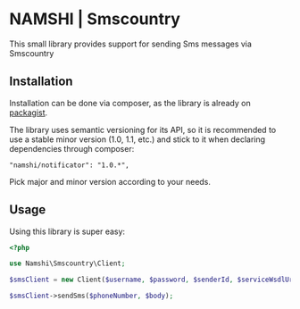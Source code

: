 # NAMSHI | Smscountry


This small library provides support for sending Sms messages via Smscountry

## Installation

Installation can be done via composer, as the
library is already on [packagist](https://packagist.org/packages/namshi/smscountry).

The library uses semantic versioning for its API,
so it is recommended to use a stable minor version
(1.0, 1.1, etc.) and stick to it when declaring dependencies
through composer:

```
"namshi/notificator": "1.0.*",
```

Pick major and minor version according to your needs.

## Usage

Using this library is super easy:

``` php
<?php

use Namshi\Smscountry\Client;

$smsClient = new Client($username, $password, $senderId, $serviceWsdlUrl);

$smsClient->sendSms($phoneNumber, $body);

```
